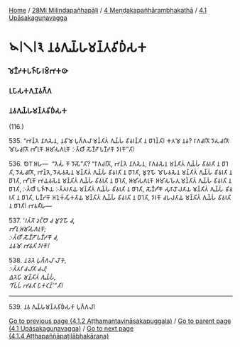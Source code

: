
[Home](/) / [28Mi Milindapañhapāḷi](/tipitaka/28Mi.md) / [4 Meṇḍakapañhārambhakathā](/tipitaka/28Mi/4.md) / [4.1 Upāsakaguṇavagga](/tipitaka/28Mi/4/4.1.md)

# 𑁪𑁇𑁧𑁇𑁩 𑀦𑀯𑀕𑀼𑀬𑁆𑀳𑀫𑀦𑁆𑀢𑀯𑀺𑀥𑀁𑀲𑀓

### 𑀫𑁂𑀡𑁆𑀟𑀓𑀧𑀜𑁆𑀳𑀸𑀭𑀫𑁆𑀪𑀓𑀣𑀸

### 𑀉𑀧𑀸𑀲𑀓𑀕𑀼𑀡𑀯𑀕𑁆𑀕

### 𑀦𑀯𑀕𑀼𑀬𑁆𑀳𑀫𑀦𑁆𑀢𑀯𑀺𑀥𑀁𑀲𑀓

(116.)

535\. “𑀪𑀦𑁆𑀢𑁂 𑀦𑀸𑀕𑀲𑁂𑀦, 𑀦𑀯𑀺𑀫𑁂 𑀧𑀼𑀕𑁆𑀕𑀮𑀸 𑀫𑀦𑁆𑀢𑀺𑀢𑀁 𑀕𑀼𑀬𑁆𑀳𑀁 𑀯𑀺𑀯𑀭𑀦𑁆𑀢𑀺 𑀦 𑀥𑀸𑀭𑁂𑀦𑁆𑀢𑀺𑁇 𑀓𑀢𑀫𑁂 𑀦𑀯? 𑀭𑀸𑀕𑀘𑀭𑀺𑀢𑁄 𑀤𑁄𑀲𑀘𑀭𑀺𑀢𑁄 𑀫𑁄𑀳𑀘𑀭𑀺𑀢𑁄 𑀪𑀻𑀭𑀼𑀓𑁄 𑀆𑀫𑀺𑀲𑀕𑀭𑀼𑀓𑁄 𑀇𑀢𑁆𑀣𑀻 𑀲𑁄𑀡𑁆𑀟𑁄 𑀧𑀡𑁆𑀟𑀓𑁄 𑀤𑀸𑀭𑀓𑁄”𑀢𑀺𑁇

536\. 𑀣𑁂𑀭𑁄 𑀆𑀳—  “𑀢𑁂𑀲𑀁 𑀓𑁄 𑀤𑁄𑀲𑁄”𑀢𑀺? “𑀭𑀸𑀕𑀘𑀭𑀺𑀢𑁄, 𑀪𑀦𑁆𑀢𑁂 𑀦𑀸𑀕𑀲𑁂𑀦, 𑀭𑀸𑀕𑀯𑀲𑁂𑀦 𑀫𑀦𑁆𑀢𑀺𑀢𑀁 𑀕𑀼𑀬𑁆𑀳𑀁 𑀯𑀺𑀯𑀭𑀢𑀺 𑀦 𑀥𑀸𑀭𑁂𑀢𑀺, 𑀤𑁄𑀲𑀘𑀭𑀺𑀢𑁄, 𑀪𑀦𑁆𑀢𑁂, 𑀤𑁄𑀲𑀯𑀲𑁂𑀦 𑀫𑀦𑁆𑀢𑀺𑀢𑀁 𑀕𑀼𑀬𑁆𑀳𑀁 𑀯𑀺𑀯𑀭𑀢𑀺 𑀦 𑀥𑀸𑀭𑁂𑀢𑀺, 𑀫𑀽𑀍𑀳𑁄 𑀫𑁄𑀳𑀯𑀲𑁂𑀦 𑀫𑀦𑁆𑀢𑀺𑀢𑀁 𑀕𑀼𑀬𑁆𑀳𑀁 𑀯𑀺𑀯𑀭𑀢𑀺 𑀦 𑀥𑀸𑀭𑁂𑀢𑀺, 𑀪𑀻𑀭𑀼𑀓𑁄 𑀪𑀬𑀯𑀲𑁂𑀦 𑀫𑀦𑁆𑀢𑀺𑀢𑀁 𑀕𑀼𑀬𑁆𑀳𑀁 𑀯𑀺𑀯𑀭𑀢𑀺 𑀦 𑀥𑀸𑀭𑁂𑀢𑀺, 𑀆𑀫𑀺𑀲𑀕𑀭𑀼𑀓𑁄 𑀆𑀫𑀺𑀲𑀳𑁂𑀢𑀼 𑀫𑀦𑁆𑀢𑀺𑀢𑀁 𑀕𑀼𑀬𑁆𑀳𑀁 𑀯𑀺𑀯𑀭𑀢𑀺 𑀦 𑀥𑀸𑀭𑁂𑀢𑀺, 𑀇𑀢𑁆𑀣𑀻 𑀧𑀜𑁆𑀜𑀸𑀬 𑀇𑀢𑁆𑀢𑀭𑀢𑀸𑀬 𑀫𑀦𑁆𑀢𑀺𑀢𑀁 𑀕𑀼𑀬𑁆𑀳𑀁 𑀯𑀺𑀯𑀭𑀢𑀺 𑀦 𑀥𑀸𑀭𑁂𑀢𑀺, 𑀲𑁄𑀡𑁆𑀟𑀺𑀓𑁄 𑀲𑀼𑀭𑀸𑀮𑁄𑀮𑀢𑀸𑀬 𑀫𑀦𑁆𑀢𑀺𑀢𑀁 𑀕𑀼𑀬𑁆𑀳𑀁 𑀯𑀺𑀯𑀭𑀢𑀺 𑀦 𑀥𑀸𑀭𑁂𑀢𑀺, 𑀧𑀡𑁆𑀟𑀓𑁄 𑀅𑀦𑁂𑀓𑀁𑀲𑀺𑀓𑀢𑀸𑀬 𑀫𑀦𑁆𑀢𑀺𑀢𑀁 𑀕𑀼𑀬𑁆𑀳𑀁 𑀯𑀺𑀯𑀭𑀢𑀺 𑀦 𑀥𑀸𑀭𑁂𑀢𑀺, 𑀤𑀸𑀭𑀓𑁄 𑀘𑀧𑀮𑀢𑀸𑀬 𑀫𑀦𑁆𑀢𑀺𑀢𑀁 𑀕𑀼𑀬𑁆𑀳𑀁 𑀯𑀺𑀯𑀭𑀢𑀺 𑀦 𑀥𑀸𑀭𑁂𑀢𑀺𑁇 𑀪𑀯𑀢𑀻𑀳—

537\. _‘𑀭𑀢𑁆𑀢𑁄 𑀤𑀼𑀝𑁆𑀞𑁄 𑀘 𑀫𑀽𑀍𑀳𑁄 𑀘,_  
_𑀪𑀻𑀭𑀼 𑀆𑀫𑀺𑀲𑀕𑀭𑀼𑀓𑁄;_  
_𑀇𑀢𑁆𑀣𑀻 𑀲𑁄𑀡𑁆𑀟𑁄 𑀧𑀡𑁆𑀟𑀓𑁄 𑀘,_  
_𑀦𑀯𑀫𑁄 𑀪𑀯𑀢𑀺 𑀤𑀸𑀭𑀓𑁄𑁇_  


538\. _𑀦𑀯𑁂𑀢𑁂 𑀧𑀼𑀕𑁆𑀕𑀮𑀸 𑀮𑁄𑀓𑁂,_  
_𑀇𑀢𑁆𑀢𑀭𑀸 𑀘𑀮𑀺𑀢𑀸 𑀘𑀮𑀸;_  
_𑀏𑀢𑁂𑀳𑀺 𑀫𑀦𑁆𑀢𑀺𑀢𑀁 𑀕𑀼𑀬𑁆𑀳𑀁,_  
_𑀔𑀺𑀧𑁆𑀧𑀁 𑀪𑀯𑀢𑀺 𑀧𑀸𑀓𑀝𑀦𑁆’”𑀢𑀺𑁇_  


---

539\. 𑀦𑀯 𑀕𑀼𑀬𑁆𑀳𑀫𑀦𑁆𑀢𑀯𑀺𑀥𑀁𑀲𑀓𑀸 𑀧𑀼𑀕𑁆𑀕𑀮𑀸𑁇



[Go to previous page (4.1.2 Aṭṭhamantavināsakapuggala)](/tipitaka/28Mi/4/4.1/4.1.2.md) / [Go to parent page (4.1 Upāsakaguṇavagga)](/tipitaka/28Mi/4/4.1.md) / [Go to next page (4.1.4 Aṭṭhapaññāpaṭilābhakāraṇa)](/tipitaka/28Mi/4/4.1/4.1.4.md)



